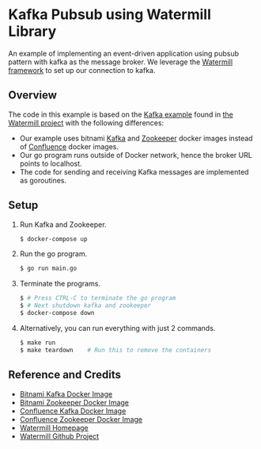 # Kafka Pubsub using Watermill Library

An example of implementing an event-driven application using pubsub pattern with kafka as the message broker. We leverage the [Watermill framework](https://github.com/ThreeDotsLabs/watermill) to set up our connection to kafka.

## Overview

The code in this example is based on the [Kafka example](https://github.com/ThreeDotsLabs/watermill/tree/master/_examples/pubsubs/kafka) found in [the Watermill project](https://github.com/ThreeDotsLabs/watermill) with the following differences:

* Our example uses bitnami [Kafka](https://hub.docker.com/r/bitnami/kafka) and [Zookeeper](https://hub.docker.com/r/bitnami/zookeeper) docker images instead of [Confluence](https://hub.docker.com/u/confluentinc) docker images.
* Our go program runs outside of Docker network, hence the broker URL points to localhost.
* The code for sending and receiving Kafka messages are implemented as goroutines.

## Setup

1. Run Kafka and Zookeeper.

   ```bash
   $ docker-compose up
   ```

1. Run the go program.

   ```bash
   $ go run main.go
   ```

1. Terminate the programs.

   ```bash
   $ # Press CTRL-C to terminate the go program
   $ # Next shutdown kafka and zookeeper
   $ docker-compose down
   ```

1. Alternatively, you can run everything with just 2 commands.

   ```bash
   $ make run
   $ make teardown    # Run this to remove the containers
   ```

## Reference and Credits

* [Bitnami Kafka Docker Image](https://hub.docker.com/r/bitnami/kafka)
* [Bitnami Zookeeper Docker Image](https://hub.docker.com/r/bitnami/zookeeper)
* [Confluence Kafka Docker Image](https://hub.docker.com/r/confluentinc/cp-kafka)
* [Confluence Zookeeper Docker Image](https://hub.docker.com/r/confluentinc/cp-zookeeper)
* [Watermill Homepage](https://watermill.io/)
* [Watermill Github Project](https://github.com/ThreeDotsLabs/watermill)
